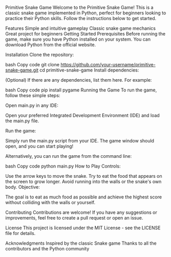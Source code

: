 Primitive Snake Game
Welcome to the Primitive Snake Game! This is a classic snake game implemented in Python, perfect for beginners looking to practice their Python skills. Follow the instructions below to get started.

Features
Simple and intuitive gameplay
Classic snake game mechanics
Great project for beginners
Getting Started
Prerequisites
Before running the game, make sure you have Python installed on your system. You can download Python from the official website.

Installation
Clone the repository:

bash
Copy code
git clone https://github.com/your-username/primitive-snake-game.git
cd primitive-snake-game
Install dependencies:

(Optional) If there are any dependencies, list them here. For example:

bash
Copy code
pip install pygame
Running the Game
To run the game, follow these simple steps:

Open main.py in any IDE:

Open your preferred Integrated Development Environment (IDE) and load the main.py file.

Run the game:

Simply run the main.py script from your IDE. The game window should open, and you can start playing!

Alternatively, you can run the game from the command line:

bash
Copy code
python main.py
How to Play
Controls:

Use the arrow keys to move the snake.
Try to eat the food that appears on the screen to grow longer.
Avoid running into the walls or the snake's own body.
Objective:

The goal is to eat as much food as possible and achieve the highest score without colliding with the walls or yourself.

Contributing
Contributions are welcome! If you have any suggestions or improvements, feel free to create a pull request or open an issue.

License
This project is licensed under the MIT License - see the LICENSE file for details.

Acknowledgments
Inspired by the classic Snake game
Thanks to all the contributors and the Python community
